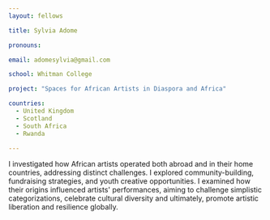 ```yaml
---
layout: fellows

title: Sylvia Adome

pronouns: 

email: adomesylvia@gmail.com

school: Whitman College

project: "Spaces for African Artists in Diaspora and Africa"

countries:
  - United Kingdom
  - Scotland
  - South Africa
  - Rwanda
  
---
```


I investigated how African artists operated both abroad and in their home countries, addressing distinct challenges. I explored community-building, fundraising strategies, and youth creative opportunities. I examined how their origins influenced artists' performances, aiming to challenge simplistic categorizations, celebrate cultural diversity and ultimately, promote artistic liberation and resilience globally.